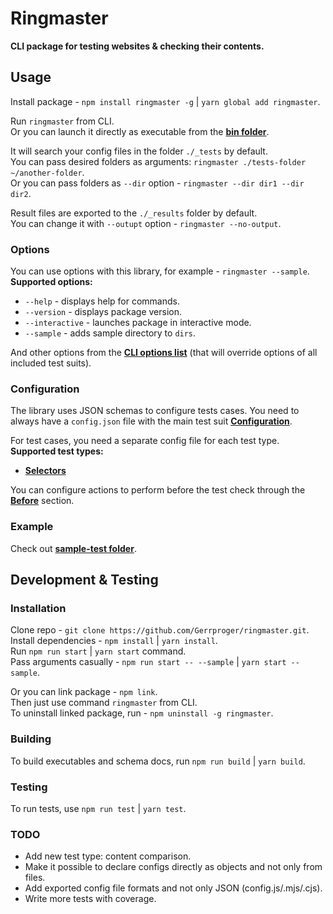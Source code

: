 # Ringmaster

**CLI package for testing websites & checking their contents.**

## Usage

Install package - `npm install ringmaster -g` | `yarn global add ringmaster`.

Run `ringmaster` from CLI.  
Or you can launch it directly as executable from the **[bin folder](./bin)**.

It will search your config files in the folder `./_tests` by default.  
You can pass desired folders as arguments: `ringmaster ./tests-folder ~/another-folder`.  
Or you can pass folders as `--dir` option - `ringmaster --dir dir1 --dir dir2`.

Result files are exported to the `./_results` folder by default.  
You can change it with `--outupt` option - `ringmaster --no-output`.

### Options

You can use options with this library, for example - `ringmaster --sample`.  
**Supported options:**

- `--help` - displays help for commands.
- `--version` - displays package version.
- `--interactive` - launches package in interactive mode.
- `--sample` - adds sample directory to `dirs`.

And other options from the **[CLI options list](./docs/schema_cli-properties-options.md)** (that will override options of all included test suits).

### Configuration

The library uses JSON schemas to configure tests cases.
You need to always have a `config.json` file with the main test suit **[Configuration](./docs/schema_config.md)**.

For test cases, you need a separate config file for each test type.
**Supported test types:**

- **[Selectors](./docs/schema_selectors.md)**

You can configure actions to perform before the test check through the **[Before](./docs/schema_before.md)** section.

### Example

Check out **[sample-test folder](./sample-test)**.

## Development & Testing

### Installation

Clone repo - `git clone https://github.com/Gerrproger/ringmaster.git`.  
Install dependencies - `npm install` | `yarn install`.  
Run `npm run start` | `yarn start` command.  
Pass arguments casually - `npm run start -- --sample` | `yarn start --sample`.

Or you can link package - `npm link`.  
Then just use command `ringmaster` from CLI.  
To uninstall linked package, run - `npm uninstall -g ringmaster`.

### Building

To build executables and schema docs, run `npm run build` | `yarn build`.

### Testing

To run tests, use `npm run test` | `yarn test`.

### TODO

- Add new test type: content comparison.
- Make it possible to declare configs directly as objects and not only from files.
- Add exported config file formats and not only JSON (config.js/.mjs/.cjs).
- Write more tests with coverage.
